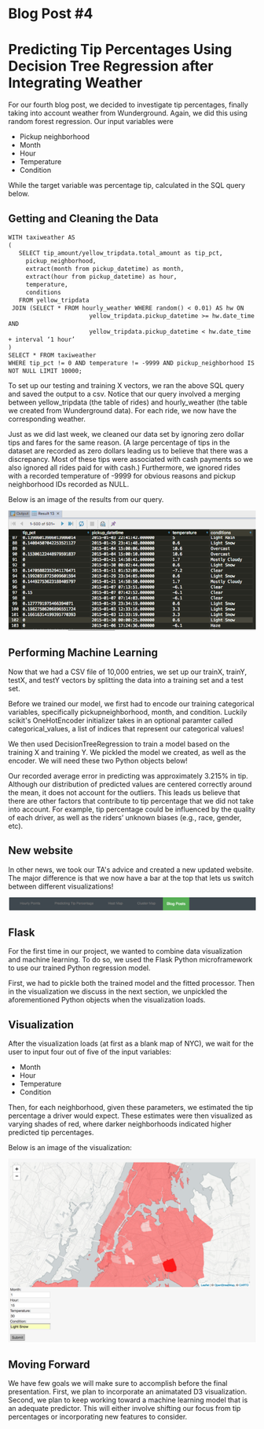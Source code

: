 
# Blog Post #4
# Predicting Tip Percentages Using Decision Tree Regression after Integrating Weather

For our fourth blog post, we decided to investigate tip percentages, finally taking into account weather from Wunderground. Again, we did this using random forest regression. Our input variables were 
- Pickup neighborhood
- Month
- Hour
- Temperature
- Condition

While the target variable was percentage tip, calculated in the SQL query below.

## Getting and Cleaning the Data
```
WITH taxiweather AS
(
   SELECT tip_amount/yellow_tripdata.total_amount as tip_pct,
     pickup_neighborhood,
     extract(month from pickup_datetime) as month,
     extract(hour from pickup_datetime) as hour,
     temperature,
     conditions
   FROM yellow_tripdata
 JOIN (SELECT * FROM hourly_weather WHERE random() < 0.01) AS hw ON
                       yellow_tripdata.pickup_datetime >= hw.date_time AND
                       yellow_tripdata.pickup_datetime < hw.date_time + interval ‘1 hour’
)
SELECT * FROM taxiweather
WHERE tip_pct != 0 AND temperature != -9999 AND pickup_neighborhood IS NOT NULL LIMIT 10000;
```

To set up our testing and training X vectors, we ran the above SQL query and saved the output to a csv. Notice that our query involved a merging between yellow_tripdata (the table of rides) and hourly_weather (the table we created from Wunderground data). For each ride, we now have the corresponding weather.

Just as we did last week, we cleaned our data set by ignoring zero dollar tips and fares for the same reason. (A large percentage of tips in the dataset are recorded as zero dollars leading us to believe that there was a discrepancy. Most of these tips were associated with cash payments so we also ignored all rides paid for with cash.) Furthermore, we ignored rides with a recorded temperature of -9999 for obvious reasons and pickup neighborhood IDs recorded as NULL.


Below is an image of the results from our query.

![Query results](imgs/queryresults.png)

## Performing Machine Learning

Now that we had a CSV file of 10,000 entries, we set up our trainX, trainY, testX, and testY vectors by splitting the data into a training set and a test set. 

Before we trained our model, we first had to encode our training categorical variables, specifically pickupneighborhood, month, and condition. Luckily scikit's OneHotEncoder initializer takes in an optional paramter called categorical_values, a list of indices that represent our categorical values!

We then used DecisionTreeRegression to train a model based on the training X and training Y. We pickled the model we created, as well as the encoder. We will need these two Python objects below!

Our recorded average error in predicting was approximately 3.215% in tip. Although our distribution of predicted values are centered correctly around the mean, it does not account for the outliers. This leads us believe that there are other factors that contribute to tip percentage that we did not take into account. For example, tip percentage could be influenced by the quality of each driver, as well as the riders’ unknown biases (e.g., race, gender, etc).


## New website
In other news, we took our TA's advice and created a new updated website. The major difference is that we now have a bar at the top that lets us switch between different visualizations!

![Bar](imgs/bar.png)


## Flask
For the first time in our project, we wanted to combine data visualization and machine learning. To do so, we used the Flask Python microframework to use our trained Python regression model. 

First, we had to pickle both the trained model and the fitted processor. Then in the visualization we discuss in the next section, we unpickled the aforementioned Python objects when the visualization loads.


## Visualization

After the visualization loads (at first as a blank map of NYC), we wait for the user to input four out of five of the input variables:

- Month
- Hour
- Temperature
- Condition

Then, for each neighborhood, given these parameters, we estimated the tip percentage a driver would expect. These estimates were then visualized as varying shades of red, where darker neighborhoods indicated higher predicted tip percentages.

Below is an image of the visualization:

![ML Visualization](imgs/lloydviz.png)


## Moving Forward
We have few goals we will make sure to accomplish before the final presentation. First, we plan to incorporate an animatated D3 visualization. Second, we plan to keep working toward a machine learning model that is an adequate predictor. This will either involve shifting our focus from tip percentages or incorporating new features to consider.

